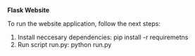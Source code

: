 **Flask Website**

To run the website application, follow the next steps:

1. Install neccesary dependencies: pip install -r requiremetns
2. Run script run.py: python run.py
